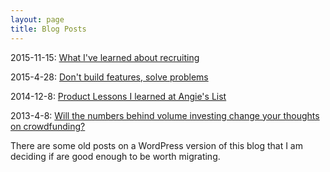 ```yaml
---
layout: page
title: Blog Posts
---
```


2015-11-15: [What I've learned about recruiting](/recruiting)

2015-4-28: [Don't build features, solve problems](/solve-problems)

2014-12-8: [Product Lessons I learned at Angie's List](/product-lessons-angies-list/)

2013-4-8: [Will the numbers behind volume investing change your thoughts on crowdfunding?](/crowdfunding)

There are some old posts on a WordPress version of this blog that I am deciding if are good enough to be worth migrating.

